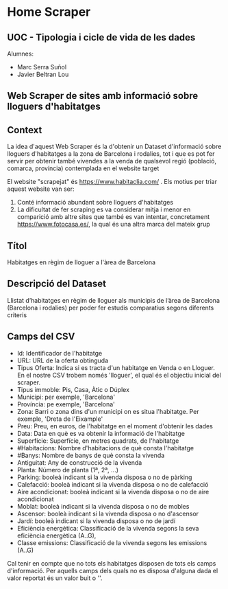 # Home Scraper 
## UOC - Tipologia i cicle de vida de les dades
Alumnes:
- Marc Serra Suñol
- Javier Beltran Lou

## Web Scraper de sites amb informació sobre lloguers d'habitatges
## Context
La idea d'aquest Web Scraper és la d'obtenir un Dataset d'informació sobre lloguers d'habitatges a la zona de Barcelona i rodalies, tot i que es pot fer 
servir per obtenir també vivendes a la venda de qualsevol regió (població, comarca, província) contemplada en el website target

El website "scrapejat" és https://www.habitaclia.com/ . Els motius per triar aquest website van ser:
1. Conté informació abundant sobre lloguers d'habitatges
2. La dificultat de fer scraping es va considerar mitja i menor en comparició amb altre sites que també es van intentar, concretament https://www.fotocasa.es/, 
la qual és una altra marca del mateix grup

## Títol
Habitatges en règim de lloguer a l'àrea de Barcelona

## Descripció del Dataset
Llistat d’habitatges en règim de lloguer als municipis de l’àrea de Barcelona (Barcelona i rodalies) 
per poder fer estudis comparatius segons diferents criteris

## Camps del CSV

- Id: Identificador de l'habitatge 
- URL: URL de la oferta obtinguda
- Tipus Oferta: Indica si es tracta d'un habitatge en Venda o en Lloguer. En el nostre CSV trobem només 'lloguer', el qual és el objectiu inicial del scraper.
- Tipus immoble: Pis, Casa, Àtic o Dúplex
- Municipi: per exemple, 'Barcelona'
- Província: pe exemple, 'Barcelona'
- Zona: Barri o zona dins d'un municipi on es situa l'habitatge. Per exemple, 'Dreta de l'Eixample'
- Preu: Preu, en euros, de l'habitatge en el moment d'obtenir les dades
- Data: Data en què es va obtenir la informació de l'habitatge
- Superfície: Superfície, en metres quadrats, de l'habitatge
- \#Habitacions: Nombre d'habitacions de què consta l'habitatge
- \#Banys: Nombre de banys de què consta la vivenda
- Antiguitat: Any de construcció de la vivenda 
- Planta: Número de planta (1ª, 2ª, ...)
- Parking: booleà indicant si la vivenda disposa o no de pàrking
- Calefacció: booleà indicant si la vivenda disposa o no de calefacció
- Aire acondicionat: booleà indicant si la vivenda disposa o no de aire acondicionat
- Moblat: booleà indicant si la vivenda disposa o no de mobles
- Ascensor: booleà indicant si la vivenda disposa o no d'ascensor
- Jardí: booleà indicant si la vivenda disposa o no de jardí
- Eficiència energètica: Classificació de la vivenda segons la seva eficiència energètica (A..G),
- Classe emissions: Classificació de la vivenda segons les  emissions (A..G)

Cal tenir en compte que no tots els habitatges disposen de tots els camps d'informació. Per aquells camps dels quals no es disposa d'alguna 
dada el valor reportat és un valor buit o ''.